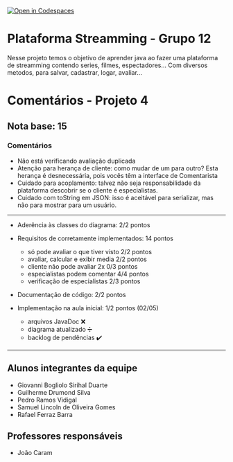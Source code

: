[![Open in Codespaces](https://classroom.github.com/assets/launch-codespace-7f7980b617ed060a017424585567c406b6ee15c891e84e1186181d67ecf80aa0.svg)](https://classroom.github.com/open-in-codespaces?assignment_repo_id=10825584)
# Plataforma Streamming - Grupo 12
Nesse projeto temos o objetivo de aprender java ao fazer uma plataforma de streamming contendo series, filmes, espectadores... Com diversos metodos, para salvar, cadastrar, logar, avaliar...

# Comentários - Projeto 4

## Nota base: 15

### Comentários

- Não está verificando avaliação duplicada
- Atenção para herança de cliente: como mudar de um para outro? Esta herança é desnecessária, pois vocês têm a interface de Comentarista
- Cuidado para acoplamento: talvez não seja responsabilidade da plataforma descobrir se o cliente é especialistas. 
- Cuidado com toString em JSON: isso é aceitável para serializar, mas não para mostrar para um usuário.

----
	
- Aderência às classes do diagrama: 2/2 pontos

- Requisitos de corretamente implementados: 14 pontos
    - só pode avaliar o que tiver visto		2/2 pontos
    - avaliar, calcular e exibir media 		2/2 pontos
    - cliente não pode avaliar 2x			0/3 pontos
    - especialistas podem comentar			4/4 pontos
    - verificação de especialistas			2/3 pontos
	
- Documentação de código: 2/2 pontos

- Implementação na aula inicial: 1/2 pontos (02/05)
    - arquivos JavaDoc  ❌
    - diagrama atualizado ➗
    - backlog de pendências ✔️

----

## Alunos integrantes da equipe

* Giovanni Bogliolo Sirihal Duarte
* Guilherme Drumond Silva
* Pedro Ramos Vidigal
* Samuel Lincoln de Oliveira Gomes
* Rafael Ferraz Barra

## Professores responsáveis

* João Caram
  


